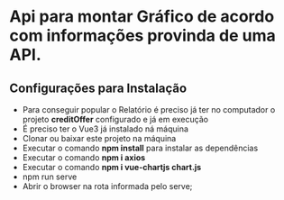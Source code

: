 # Api para montar Gráfico de acordo com informações provinda de uma API.

## Configurações para Instalação

- Para conseguir popular o Relatório é preciso já ter no computador o projeto **creditOffer** configurado e já em execução 
- É preciso ter o Vue3 já instalado ná máquina
- Clonar ou baixar este projeto na máquina
- Executar o comando **npm install** para instalar as dependências
- Executar o comando **npm i axios** 
- Executar o comando **npm i vue-chartjs chart.js**
- npm run serve
- Abrir o browser na rota informada pelo serve;
